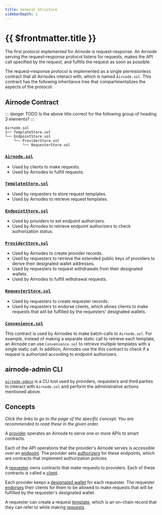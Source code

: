 ```yaml
---
title: General Structure
sidebarDepth: 1
---
```


# {{ $frontmatter.title }}


The first protocol implemented for Airnode is request–response. An Airnode serving the request–response protocol listens for requests, makes the API call specified by the request, and fulfills the request as soon as possible.

The request–response protocol is implemented as a single permisionless contract that all Airnodes interact with, which is named `Airnode.sol`. This contract has the following inheritance tree that compartmentalizes the aspects of the protocol:

## Airnode Contract

::: danger TODO
Is the above title correct for the following group of heading 3 elements?
:::

```text
Airnode.sol
├── TemplateStore.sol
└── EndpointStore.sol
    └── ProviderStore.sol
        └── RequesterStore.sol
```

### [`Airnode.sol`](https://github.com/api3dao/airnode/blob/master/packages/protocol/contracts/Airnode.sol)

* Used by clients to make requests.
* Used by Airnodes to fulfill requests.

### [`TemplateStore.sol`](https://github.com/api3dao/airnode/blob/master/packages/protocol/contracts/TemplateStore.sol)

* Used by requesters to store request templates.
* Used by Airnodes to retrieve request templates.

### [`EndpointStore.sol`](https://github.com/api3dao/airnode/blob/master/packages/protocol/contracts/EndpointStore.sol)

* Used by providers to set endpoint authorizers.
* Used by Airnodes to retrieve endpoint authorizers to check authorization status.

### [`ProviderStore.sol`](https://github.com/api3dao/airnode/blob/master/packages/protocol/contracts/ProviderStore.sol)

* Used by Airnodes to create provider records.
* Used by requesters to retrieve the extended public keys of providers to derive their designated wallet addresses.
* Used by requesters to request withdrawals from their designated wallets.
* Used by Airnodes to fulfill withdrawal requests.

### [`RequesterStore.sol`](https://github.com/api3dao/airnode/blob/master/packages/protocol/contracts/RequesterStore.sol)

* Used by requesters to create requester records.
* Used by requesters to endorse clients, which allows clients to make requests that will be fulfilled by the requesters' designated wallets.

### [`Convenience.sol`](https://github.com/api3dao/airnode/blob/master/packages/protocol/contracts/Convenience.sol)

This contract is used by Airnodes to make batch-calls to `Airnode.sol`. For example, instead of making a separate static call to retrieve each template, an Airnode can use `Convenience.sol` to retrieve multiple templates with a single static call. In addition, Airnodes use the this contract to check if a request is authorized according to endpoint authorizers.

## airnode-admin CLI

[`airnode-admin`](https://github.com/api3dao/airnode-admin/) is a CLI tool used by providers, requesters and third parties to interact with `Airnode.sol` and perform the administrative actions mentioned above.

## Concepts

_Click the links to go to the page of the specific concept. You are recommended to read these in the given order._

A [provider](provider.md) operates an Airnode to serve one or more APIs to smart contracts.

Each of the API operations that the provider's Airnode serves is accessible over an [endpoint](endpoint.md). The provider sets [authorizers](authorizer.md) for these endpoints, which are contracts that implement authorization policies.

A [requester](requester.md) owns contracts that make requests to providers. Each of these contracts is called a [client](client.md).

Each provider keeps a [designated wallet](designated-wallet.md) for each requester. The requester [endorses](endorsement.md) their clients for them to be allowed to make requests that will be fulfilled by the requester's designated wallet.

A requester can create a request [template](template.md), which is an on-chain record that they can refer to while making [requests](request.md).
